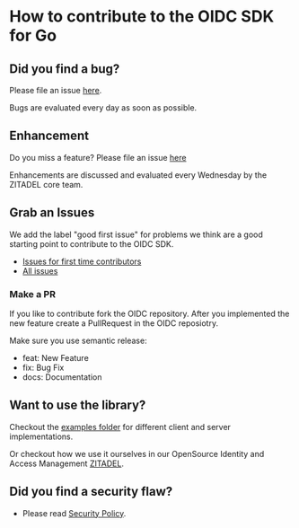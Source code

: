 # How to contribute to the OIDC SDK for Go

## Did you find a bug?

Please file an issue [here](https://github.com/caos/oidc/issues/new?assignees=&labels=bug&template=bug_report.md&title=).

Bugs are evaluated every day as soon as possible.

## Enhancement

Do you miss a feature? Please file an issue [here](https://github.com/caos/oidc/issues/new?assignees=&labels=enhancement&template=feature_request.md&title=)

Enhancements are discussed and evaluated every Wednesday by the ZITADEL core team.

## Grab an Issues

We add the label "good first issue" for problems we think are a good starting point to contribute to the OIDC SDK.

* [Issues for first time contributors](https://github.com/caos/oidc/issues?q=is%3Aissue+is%3Aopen+label%3A%22good+first+issue%22)
* [All issues](https://github.com/caos/oidc/issues)

### Make a PR

If you like to contribute fork the OIDC repository. After you implemented the new feature create a PullRequest in the OIDC reposiotry.

Make sure you use semantic release:

* feat: New Feature
* fix: Bug Fix
* docs: Documentation

## Want to use the library?

Checkout the [examples folder](example) for different client and server implementations.

Or checkout how we use it ourselves in our OpenSource Identity and Access Management [ZITADEL](https://github.com/caos/zitadel).

## **Did you find a security flaw?**

* Please read [Security Policy](SECURITY.md).